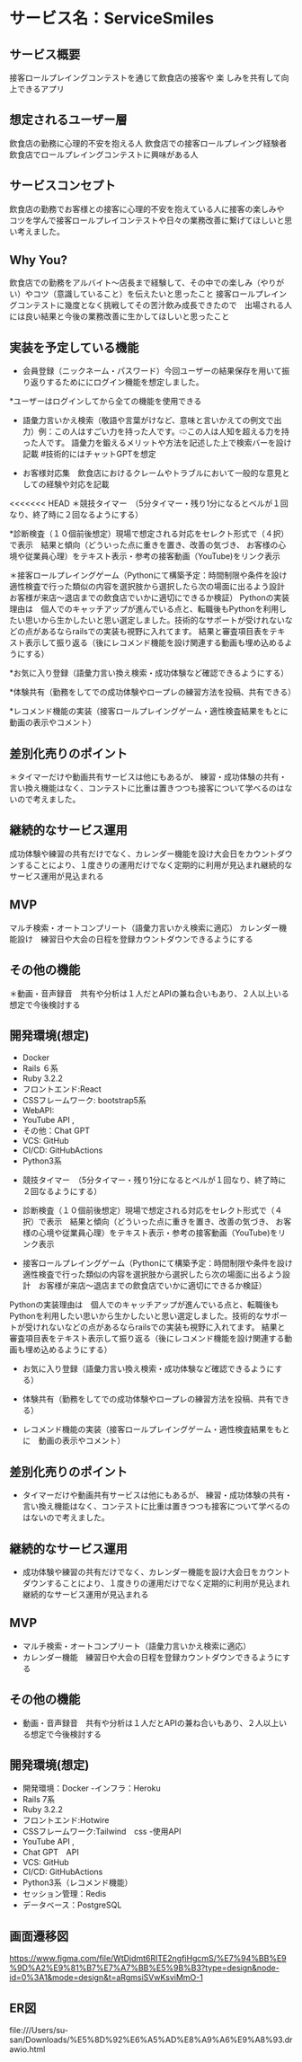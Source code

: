 # サービス名：ServiceSmiles

## サービス概要
接客ロールプレイングコンテストを通じて飲食店の接客や
楽 しみを共有して向上できるアプリ

## 想定されるユーザー層
飲食店の勤務に心理的不安を抱える人
飲食店での接客ロールプレイング経験者
飲食店でロールプレイングコンテストに興味がある人

## サービスコンセプト
飲食店の勤務でお客様との接客に心理的不安を抱えている人に接客の楽しみや
コツを学んで接客ロールプレイコンテストや日々の業務改善に繋げてほしいと思い考えました。

## Why You?
飲食店での勤務をアルバイト〜店長まで経験して、その中での楽しみ（やりがい）やコツ（意識していること）を伝えたいと思ったこと
接客ロールプレイングコンテストに幾度となく挑戦してその苦汁飲み成長できたので　出場される人には良い結果と今後の業務改善に生かしてほしいと思ったこと

## 実装を予定している機能

* 会員登録（ニックネーム・パスワード）今回ユーザーの結果保存を用いて振り返りするためににログイン機能を想定しました。

*ユーザーはログインしてから全ての機能を使用できる

* 語彙力言いかえ検索（敬語や言葉がけなど、意味と言いかえての例文で出力）例：この人はすごい力を持った人です。⇨この人は人知を超える力を持った人です。 語彙力を鍛えるメリットや方法を記述した上で検索バーを設け記載
 #技術的にはチャットGPTを想定

* お客様対応集　飲食店におけるクレームやトラブルにおいて一般的な意見としての経験や対応を記載

<<<<<<< HEAD
＊競技タイマー　（5分タイマー・残り1分になるとベルが１回なり、終了時に２回なるようにする）

*診断検査（１０個前後想定）現場で想定される対応をセレクト形式で（４択）で表示　結果と傾向（どういった点に重きを置き、改善の気づき、 お客様の心境や従業員心理）をテキスト表示・参考の接客動画（YouTube)をリンク表示

＊接客ロールプレイングゲーム（Pythonにて構築予定：時間制限や条件を設け適性検査で行った類似の内容を選択肢から選択したら次の場面に出るよう設計　お客様が来店〜退店までの飲食店でいかに適切にできるか検証）
Pythonの実装理由は　個人でのキャッチアップが進んでいる点と、転職後もPythonを利用したい思いから生かしたいと思い選定しました。技術的なサポートが受けれないなどの点があるならrailsでの実装も視野に入れてます。
結果と審査項目表をテキスト表示して振り返る（後にレコメンド機能を設け関連する動画も埋め込めるようにする）

*お気に入り登録（語彙力言い換え検索・成功体験など確認できるようにする）

*体験共有（勤務をしてでの成功体験やロープレの練習方法を投稿、共有できる）

*レコメンド機能の実装（接客ロールプレイングゲーム・適性検査結果をもとに　動画の表示やコメント）

## 差別化売りのポイント
＊タイマーだけや動画共有サービスは他にもあるが、
練習・成功体験の共有・言い換え機能はなく、コンテストに比重は置きつつも接客について学べるのはないので考えました。

## 継続的なサービス運用
成功体験や練習の共有だけでなく、カレンダー機能を設け大会日をカウントダウンすることにより、１度きりの運用だけでなく定期的に利用が見込まれ継続的なサービス運用が見込まれる

## MVP
マルチ検索・オートコンプリート（語彙力言いかえ検索に適応）
カレンダー機能設け　練習日や大会の日程を登録カウントダウンできるようにする

## その他の機能
＊動画・音声録音　共有や分析は１人だとAPIの兼ね合いもあり、２人以上いる想定で今後検討する

## 開発環境(想定)
- Docker
- Rails ６系
- Ruby 3.2.2
- フロントエンド:React
- CSSフレームワーク: bootstrap5系
- WebAPI:
- YouTube API ,
- その他：Chat GPT
- VCS: GitHub
- CI/CD: GitHubActions
- Python3系

* 競技タイマー　（5分タイマー・残り1分になるとベルが１回なり、終了時に２回なるようにする）

* 診断検査（１０個前後想定）現場で想定される対応をセレクト形式で（４択）で表示　結果と傾向（どういった点に重きを置き、改善の気づき、 お客様の心境や従業員心理）をテキスト表示・参考の接客動画（YouTube)をリンク表示

* 接客ロールプレイングゲーム（Pythonにて構築予定：時間制限や条件を設け適性検査で行った類似の内容を選択肢から選択したら次の場面に出るよう設計　お客様が来店〜退店までの飲食店でいかに適切にできるか検証）

Pythonの実装理由は　個人でのキャッチアップが進んでいる点と、転職後もPythonを利用したい思いから生かしたいと思い選定しました。技術的なサポートが受けれないなどの点があるならrailsでの実装も視野に入れてます。
結果と審査項目表をテキスト表示して振り返る（後にレコメンド機能を設け関連する動画も埋め込めるようにする）

* お気に入り登録（語彙力言い換え検索・成功体験など確認できるようにする）

* 体験共有（勤務をしてでの成功体験やロープレの練習方法を投稿、共有できる）

* レコメンド機能の実装（接客ロールプレイングゲーム・適性検査結果をもとに　動画の表示やコメント）

## 差別化売りのポイント
* タイマーだけや動画共有サービスは他にもあるが、
練習・成功体験の共有・言い換え機能はなく、コンテストに比重は置きつつも接客について学べるのはないので考えました。

## 継続的なサービス運用
* 成功体験や練習の共有だけでなく、カレンダー機能を設け大会日をカウントダウンすることにより、１度きりの運用だけでなく定期的に利用が見込まれ継続的なサービス運用が見込まれる

## MVP
* マルチ検索・オートコンプリート（語彙力言いかえ検索に適応）
* カレンダー機能　練習日や大会の日程を登録カウントダウンできるようにする

## その他の機能
* 動画・音声録音　共有や分析は１人だとAPIの兼ね合いもあり、２人以上いる想定で今後検討する

## 開発環境(想定)
- 開発環境：Docker
-インフラ：Heroku
- Rails 7系
- Ruby 3.2.2
- フロントエンド:Hotwire
- CSSフレームワーク:Tailwind　css
-使用API
- YouTube API ,
- Chat GPT　API
- VCS: GitHub
- CI/CD: GitHubActions
- Python3系（レコメンド機能）
- セッション管理：Redis
- データベース：PostgreSQL

## 画面遷移図
https://www.figma.com/file/WtDjdmt6RITE2ngfiHgcmS/%E7%94%BB%E9%9D%A2%E9%81%B7%E7%A7%BB%E5%9B%B3?type=design&node-id=0%3A1&mode=design&t=aRgmsiSVwKsviMmO-1

## ER図
file:///Users/su-san/Downloads/%E5%8D%92%E6%A5%AD%E8%A9%A6%E9%A8%93.drawio.html